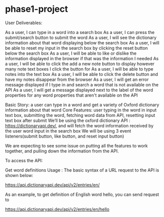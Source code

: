 # phase1-project

User Deliverables:

As a user, I can type in a word into a search box
As a user, I can press the submit/search button to submit the word
As a user, I will see the dictionary information about that word displaying below the search box
As a user, I will be able to reset my input in the search box by clicking the reset button below the search box
As a user, I will be able to like or dislike the information displayed in the browser if that was the information I needed
As a user, I will be able to click the add a new note button to display however many note text boxes I click the button for
As a user, I will be able to type notes into the text box
As a user, I will be able to click the delete button and have my notes disappear from the browser
As a user, I will get an error message displayed if I type in and search a word that is not available on the API
As a user, I will get a message displayed next to the label of the word properties for any word properties that aren't available on the API

Basic Story: a user can type in a word and get a variety of Oxford dictionary information about that word
Core Features: user typing in the word in input text box, submitting the word, fetching word data from API, resetting input text box after submit
We’ll be using the oxford dictionary API : https://dictionaryapi.dev/, and will fetch the word information received by the user word input in the search box
We will be using 3 event listeners(submit button, like button, and reset input button)

We are expecting to see some issue on putting all the features to work together, and pulling down the information from the API.

To access the API: 

Get word definitions
Usage : The basic syntax of a URL request to the API is shown below:

https://api.dictionaryapi.dev/api/v2/entries/en/<word>

As an example, to get definition of English word hello, you can send request to

https://api.dictionaryapi.dev/api/v2/entries/en/hello

